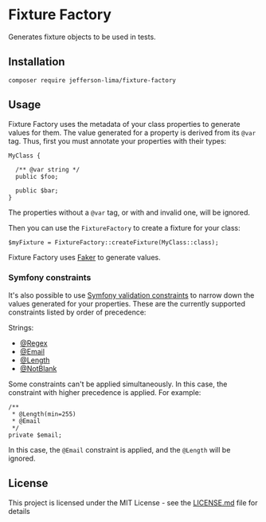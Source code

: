 # Fixture Factory

Generates fixture objects to be used in tests.

## Installation

```
composer require jefferson-lima/fixture-factory
```

## Usage

Fixture Factory uses the metadata of your class properties to generate values for them. The value generated for a
property is derived from its `@var` tag. Thus, first you must annotate your properties with their types:

```
MyClass {

  /** @var string */
  public $foo;

  public $bar;
}
```

The properties without a `@var` tag, or with and invalid one, will be ignored. 

Then you can use the `FixtureFactory` to create a fixture for your class: 

```
$myFixture = FixtureFactory::createFixture(MyClass::class);
```

Fixture Factory uses [Faker](https://github.com/fzaninotto/Faker) to generate values.

### Symfony constraints

It's also possible to use [Symfony validation constraints](https://symfony.com/doc/current/reference/constraints.html#basic-constraints)
to narrow down the values generated for your properties. These are the currently supported constraints
listed by order of precedence:

Strings:
- [@Regex](https://symfony.com/doc/current/reference/constraints/Regex.html)
- [@Email](https://symfony.com/doc/current/reference/constraints/Email.html)
- [@Length](https://symfony.com/doc/current/reference/constraints/Length.html)
- [@NotBlank](https://symfony.com/doc/current/reference/constraints/NotBlank.html)

Some constraints can't be applied simultaneously. In this case, the constraint with higher precedence
 is applied. For example:

```
/**
 * @Length(min=255)
 * @Email
 */
private $email;
```

In this case, the `@Email` constraint is applied, and the `@Length` will be ignored. 


## License

This project is licensed under the MIT License - see the [LICENSE.md](LICENSE.md) file for details